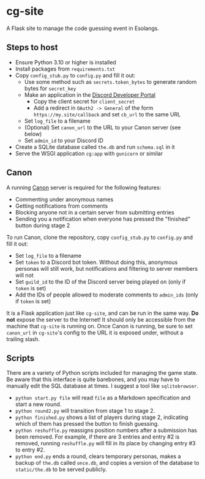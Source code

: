 # cg-site

A Flask site to manage the code guessing event in Esolangs.

## Steps to host
- Ensure Python 3.10 or higher is installed
- Install packages from `requirements.txt`
- Copy `config_stub.py` to `config.py` and fill it out:
    - Use some method such as `secrets.token_bytes` to generate random bytes for `secret_key`
    - Make an application in the [Discord Developer Portal](https://discord.com/developers/applications/)
        - Copy the client secret for `client_secret`
        - Add a redirect in `OAuth2 -> General` of the form `https://my.site/callback` and set `cb_url` to the same URL
    - Set `log_file` to a filename
    - (Optional) Set `canon_url` to the URL to your Canon server (see below)
    - Set `admin_id` to your Discord ID
- Create a SQLite database called `the.db` and run `schema.sql` in it
- Serve the WSGI application `cg:app` with `gunicorn` or similar

## Canon
A running [Canon](https://github.com/LyricLy/Canon) server is required for the following features:
- Commenting under anonymous names
- Getting notifications from comments
- Blocking anyone not in a certain server from submitting entries
- Sending you a notification when everyone has pressed the "finished" button during stage 2

To run Canon, clone the repository, copy `config_stub.py` to `config.py` and fill it out:
- Set `log_file` to a filename
- Set `token` to a Discord bot token. Without doing this, anonymous personas will still work, but notifications and filtering to server members will not
- Set `guild_id` to the ID of the Discord server being played on (only if `token` is set)
- Add the IDs of people allowed to moderate comments to `admin_ids` (only if `token` is set)

It is a Flask application just like `cg-site`, and can be run in the same way. **Do not** expose the server to the Internet! It should only be accessible from the machine that `cg-site` is running on.
Once Canon is running, be sure to set `canon_url` in `cg-site`'s config to the URL it is exposed under, without a trailing slash.

## Scripts
There are a variety of Python scripts included for managing the game state. Be aware that this interface is quite barebones, and you may have to manually edit the SQL database at times.
I suggest a tool like `sqlitebrowser`.

- `python start.py file` will read `file` as a Markdown specification and start a new round.
- `python round2.py` will transition from stage 1 to stage 2.
- `python finished.py` shows a list of players during stage 2, indicating which of them has pressed the button to finish guessing.
- `python reshuffle.py` reassigns position numbers after a submission has been removed.
  For example, if there are 3 entries and entry #2 is removed, running `reshuffle.py` will fill in its place by changing entry #3 to entry #2.
- `python end.py` ends a round, clears temporary personas, makes a backup of `the.db` called `once.db`, and copies a version of the database to `static/the.db` to be served publicly.
